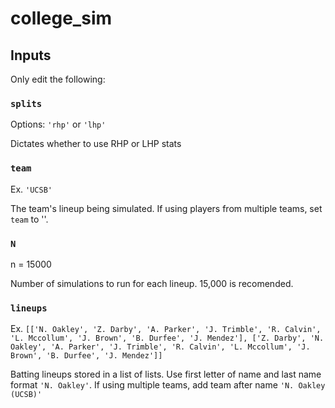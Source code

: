 # college_sim

## Inputs
Only edit the following:

### `splits`

Options: `'rhp'` or `'lhp'`

Dictates whether to use RHP or LHP stats


### `team `

Ex. `'UCSB'`

The team's lineup being simulated. If using players from multiple teams, set `team` to ''.


### `N`

n = 15000

Number of simulations to run for each lineup. 15,000 is recomended.


### `lineups `

Ex. `[['N. Oakley', 'Z. Darby', 'A. Parker', 'J. Trimble', 'R. Calvin', 'L. Mccollum', 'J. Brown', 'B. Durfee', 'J. Mendez'], ['Z. Darby', 'N. Oakley', 'A. Parker', 'J. Trimble', 'R. Calvin', 'L. Mccollum', 'J. Brown', 'B. Durfee', 'J. Mendez']]`

Batting lineups stored in a list of lists. Use first letter of name and last name format `'N. Oakley'`. If using multiple teams, add team after name `'N. Oakley (UCSB)'`

